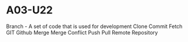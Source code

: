 # A03-U22
Branch - A set of code that is used for development
Clone
Commit
Fetch
GIT
Github
Merge
Merge Conflict
Push
Pull
Remote
Repository


